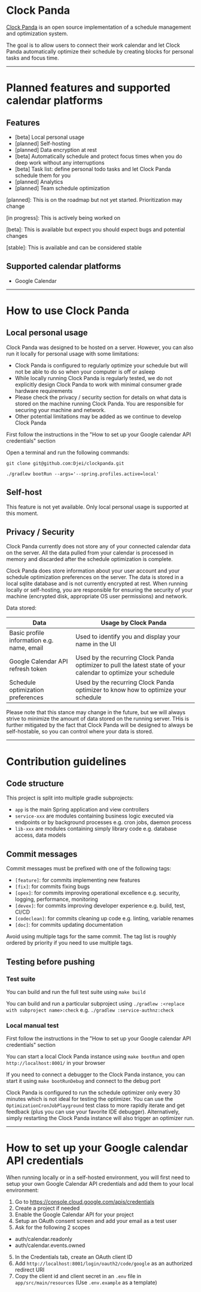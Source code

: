 # Clock Panda
[Clock Panda](https://github.com/Djei/clockpanda) is an open source implementation of a schedule management and optimization system.

The goal is to allow users to connect their work calendar and let Clock Panda automatically optimize their schedule by creating blocks for personal tasks and focus time.

---
# Planned features and supported calendar platforms
## Features
- [beta] Local personal usage
- [planned] Self-hosting
- [planned] Data encryption at rest
- [beta] Automatically schedule and protect focus times when you do deep work without any interruptions
- [beta] Task list: define personal todo tasks and let Clock Panda schedule them for you
- [planned] Analytics
- [planned] Team schedule optimization

[planned]: This is on the roadmap but not yet started. Prioritization may change

[in progress]: This is actively being worked on

[beta]: This is available but expect you should expect bugs and potential changes

[stable]: This is available and can be considered stable

## Supported calendar platforms
- Google Calendar

---
# How to use Clock Panda
## Local personal usage
Clock Panda was designed to be hosted on a server. However, you can also run it locally for personal usage with some limitations:
- Clock Panda is configured to regularly optimize your schedule but will not be able to do so when your computer is off or asleep
- While locally running Clock Panda is regularly tested, we do not explicitly design Clock Panda to work with minimal consumer grade hardware requirements
- Please check the privacy / security section for details on what data is stored on the machine running Clock Panda. You are responsible for securing your machine and network.
- Other potential limitations may be added as we continue to develop Clock Panda

First follow the instructions in the "How to set up your Google calendar API credentials" section

Open a terminal and run the following commands:
```
git clone git@github.com:Djei/clockpanda.git

./gradlew bootRun --args='--spring.profiles.active=local'
```
## Self-host
This feature is not yet available. Only local personal usage is supported at this moment. 

## Privacy / Security
Clock Panda currently does not store any of your connected calendar data on the server. 
All the data pulled from your calendar is processed in memory and discarded after the schedule optimization is complete.

Clock Panda does store information about your user account and your schedule optimization preferences on the server.
The data is stored in a local sqlite database and is not currently encrypted at rest. 
When running locally or self-hosting, you are responsible for ensuring the security of your machine (encrypted disk, appropriate OS user permissions) and network.

Data stored:

| Data                                       | Usage by Clock Panda                                                                                            |
|--------------------------------------------|-----------------------------------------------------------------------------------------------------------------|
| Basic profile information e.g. name, email | Used to identify you and display your name in the UI                                                            |
| Google Calendar API refresh token          | Used by the recurring Clock Panda optimizer to pull the latest state of your calendar to optimize your schedule |
| Schedule optimization preferences          | Used by the recurring Clock Panda optimizer to know how to optimize your schedule                               |

Please note that this stance may change in the future, but we will always strive to minimize the amount of data stored on the running server.
THis is further mitigated by the fact that Clock Panda will be designed to always be self-hostable, so you can control where your data is stored.

---
# Contribution guidelines
## Code structure
This project is split into multiple gradle subprojects:
- `app` is the main Spring application and view controllers
- `service-xxx` are modules containing business logic executed via endpoints or by background processes e.g. cron jobs, daemon process
- `lib-xxx` are modules containing simply library code e.g. database access, data models
## Commit messages
Commit messages must be prefixed with one of the following tags:
- `[feature]`: for commits implementing new features
- `[fix]`: for commits fixing bugs
- `[opex]`: for commits improving operational excellence e.g. security, logging, performance, monitoring
- `[devex]`: for commits improving developer experience e.g. build, test, CI/CD
- `[codeclean]`: for commits cleaning up code e.g. linting, variable renames
- `[doc]`: for commits updating documentation

Avoid using multiple tags for the same commit. The tag list is roughly ordered by priority if you need to use multiple tags.
## Testing before pushing
### Test suite
You can build and run the full test suite using `make build`

You can build and run a particular subproject using `./gradlew :<replace with subproject name>:check` e.g. `./gradlew :service-authnz:check`
### Local manual test
First follow the instructions in the "How to set up your Google calendar API credentials" section

You can start a local Clock Panda instance using `make bootRun` and open `http://localhost:8001/` in your browser

If you need to connect a debugger to the Clock Panda instance, you can start it using `make bootRunDebug` and connect to the debug port

Clock Panda is configured to run the schedule optimizer only every 30 minutes which is not ideal for testing the optimizer. 
You can use the `OptimizationCronJobPlayground` test class to more rapidly iterate and get feedback (plus you can use your favorite IDE debugger).
Alternatively, simply restarting the Clock Panda instance will also trigger an optimizer run.

---
# How to set up your Google calendar API credentials
When running locally or in a self-hosted environment, you will first need to setup your own Google Calendar API credentials and add them to your local environment:
1. Go to https://console.cloud.google.com/apis/credentials
2. Create a project if needed
3. Enable the Google Calendar API for your project
3. Setup an OAuth consent screen and add your email as a test user
4. Ask for the following 2 scopes
- auth/calendar.readonly
- auth/calendar.events.owned
5. In the Credentials tab, create an OAuth client ID
6. Add `http://localhost:8001/login/oauth2/code/google` as an authorized redirect URI
7. Copy the client id and client secret in an `.env` file in `app/src/main/resources` (Use `.env.example` as a template)
